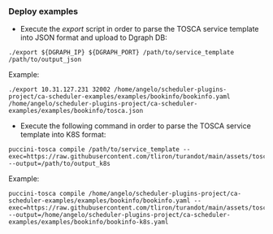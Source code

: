 ### Deploy examples

- Execute the <em>export</em> script in order to parse the TOSCA service template into JSON format and upload to Dgraph DB:
```
./export ${DGRAPH_IP} ${DGRAPH_PORT} /path/to/service_template /path/to/output_json
```
Example:
```
./export 10.31.127.231 32002 /home/angelo/scheduler-plugins-project/ca-scheduler-examples/examples/bookinfo/bookinfo.yaml /home/angelo/scheduler-plugins-project/ca-scheduler-examples/examples/bookinfo/tosca.json
```

- Execute the following command in order to parse the TOSCA service template into K8S format:
```
puccini-tosca compile /path/to/service_template --exec=https://raw.githubusercontent.com/tliron/turandot/main/assets/tosca/profiles/kubernetes/1.0/js/resources/get.js --output=/path/to/output_k8s
```

Example:
```
puccini-tosca compile /home/angelo/scheduler-plugins-project/ca-scheduler-examples/examples/bookinfo/bookinfo.yaml --exec=https://raw.githubusercontent.com/tliron/turandot/main/assets/tosca/profiles/kubernetes/1.0/js/resources/get.js --output=/home/angelo/scheduler-plugins-project/ca-scheduler-examples/examples/bookinfo/bookinfo-k8s.yaml
```